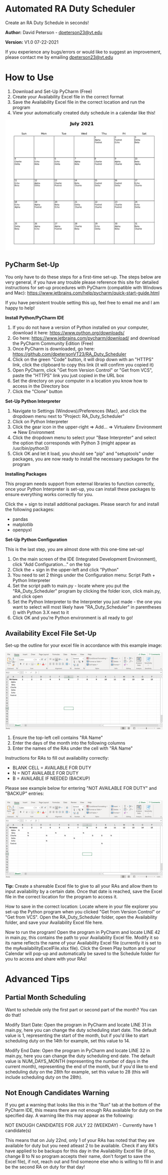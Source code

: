 # Automated RA Duty Scheduler
Create an RA Duty Schedule in seconds!

**Author:** David Peterson - dpeterson23@vt.edu

**Version:** V1.0 07-22-2021

If you experience any bugs/errors or would like to suggest an improvement, please contact me by emailing dpeterson23@vt.edu

# How to Use
1) Download and Set-Up PyCharm (Free)
2) Create your Availability Excel file in the correct format
3) Save the Availability Excel file in the correct location and run the program
4) View your automatically created duty schedule in a calendar like this!

![](images/calendar_image.png)


## PyCharm Set-Up
You only have to do these steps for a first-time set-up. The steps below are very general, if you have any trouble please reference this site for detailed instructions for set-up procedures with PyCharm (compatible with Windows and Mac): https://www.jetbrains.com/help/pycharm/quick-start-guide.html

If you have persistent trouble setting this up, feel free to email me and I am happy to help!

**Install Python/PyCharm IDE**
1) If you do not have a version of Python installed on your computer, download it here: https://www.python.org/downloads/
1) Go here: https://www.jetbrains.com/pycharm/download/ and download the PyCharm Community Edition (Free)
3) Once PyCharm is downloaded, go here: https://github.com/dpetersonVT23/RA_Duty_Scheduler
4) Click on the green "Code" button, it will drop down with an "HTTPS" link, click the clipboard to copy this link (it will confirm you copied it)
5) Open PyCharm, click "Get from Version Control" or "Get from VCS", paste the "HTTPS" link you just copied in the URL box
6) Set the directory on your computer in a location you know how to access in the Directory box
7) Click the "Clone" button

**Set-Up Python Interpreter**
1) Navigate to Settings (Windows)/Preferences (Mac), and click the dropdown menu next to "Project: RA_Duty_Scheduler"
2) Click on Python Interpreter
3) Click the gear icon in the upper-right => Add... => Virtualenv Environment => New Environment
4) Click the dropdown menu to select your "Base Interpreter" and select the option that corresponds with Python 3 (might appear as /usr/bin/python3)
5) Click OK and let it load, you should see "pip" and "setuptools" under packages, you are now ready to install the necessary packages for the program

**Installing Packages**

This program needs support from external libraries to function correctly, once your Python Interpreter is set-up, you can install these packages to ensure everything works correctly for you.

Click the + sign to install additional packages. Please search for and install the following packages:
- pandas
- matplotlib
- openpyxl

**Set-Up Python Configuration**

This is the last step, you are almost done with this one-time set-up!

1) On the main screen of the IDE (Integrated Development Environment), click "Add Configuration..." on the top
2) Click the + sign in the upper-left and click "Python"
3) You need to set 2 things under the Configuration menu: Script Path + Python Interpreter
4) Set the script path to main.py - locate where you put the "RA_Duty_Scheduler" program by clicking the folder icon, click main.py, and click open
5) Set the Python Interpreter to the Interpreter you just made - the one you want to select will most likely have "RA_Duty_Scheduler" in parentheses () with Python 3.X next to it
6) Click OK and you're Python environment is all ready to go!

## Availability Excel File Set-Up
Set-up the outline for your excel file in accordance with this example image:

![](images/excel_image_1.png)

1) Ensure the top-left cell contains "RA Name"
2) Enter the days of the month into the following columns
3) Enter the names of the RAs under the cell with "RA Name"

Instructions for RAs to fill out availability correctly:
- BLANK CELL = AVAILABLE FOR DUTY
- N          = NOT AVAILABLE FOR DUTY
- B          = AVAILABLE IF NEEDED (BACKUP)

Please see example below for entering "NOT AVAILABLE FOR DUTY" and "BACKUP" entries:

![](images/excel_image_2.png)

**Tip:** Create a shareable Excel file to give to all your RAs and allow them to input availability by a certain date. Once that date is reached, save the Excel file in the correct location for the program to access it.

How to save in the correct location: Locate where in your file explorer you set-up the Python program when you clicked "Get from Version Control" or "Get from VCS". Open the RA_Duty_Scheduler folder, open the Availability folder, and save your Availability Excel file here.

Now to run the program! Open the program in PyCharm and locate LINE 42 in main.py, this contains the path to your Availability Excel file. Modify it so its name reflects the name of your Availability Excel file (currently it is set to the myAvailabilityExcelFile.xlsx file). Click the Green Play button and your Calendar will pop-up and automatically be saved to the Schedule folder for you to access and share with your RAs!

# Advanced Tips

## Partial Month Scheduling
Want to schedule only the first part or second part of the month? You can do that!

Modify Start Date: Open the program in PyCharm and locate LINE 31 in main.py, here you can change the duty scheduling start date. The default value is 1, representing the start of the month, but if you'd like to start scheduling duty on the 14th for example, set this value to 14.

Modify End Date: Open the program in PyCharm and locate LINE 32 in main.py, here you can change the duty scheduling end date. The default value is NUM_DAYS_MONTH (representing the number of days in the current month), representing the end of the month, but if you'd like to end scheduling duty on the 28th for example, set this value to 28 (this will include scheduling duty on the 28th).

## Not Enough Candidates Warning
If you get a warning that looks like this in the "Run" tab at the bottom of the PyCharm IDE, this means there are not enough RAs available for duty on the specified day. A warning like this may appear as the following:

NOT ENOUGH CANDIDATES FOR JULY 22 (WEEKDAY) - Currently have 1 candidate(s)

This means that on July 22nd, only 1 of your RAs has noted that they are available for duty but you need atleast 2 to be available. Check if any RA's have applied to be backups for this day in the Availability Excel file (if so, change B to N so program accepts their name, don't forget to save the Excel file), if not, reach out and find someone else who is willing to fill in and be the second RA on duty for that day!
